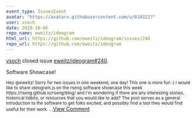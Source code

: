 ```yaml
---
event_type: IssuesEvent
avatar: "https://avatars.githubusercontent.com/u/814322?"
user: vsoch
date: 2020-10-06
repo_name: eweitz/ideogram
html_url: https://github.com/eweitz/ideogram/issues/240
repo_url: https://github.com/eweitz/ideogram
---
```


<a href='https://github.com/vsoch' target='_blank'>vsoch</a> closed issue <a href='https://github.com/eweitz/ideogram/issues/240' target='_blank'>eweitz/ideogram#240</a>.

<p>Software Showcase!</p><small>Hey @eweitz! Sorry for two issues in one weekend, one day! This one is more fun :) I would like to share ideogram.js on the rseng software showcase this week https://rseng.github.io/rseng/blog/ and I'm wondering if there are any interesting stories, historical tidbits, or resources that you would like to add? The post serves as a general introduction to the software to get folks excited, and possibly find a tool they would find useful for their work. ...</small><a href='https://github.com/eweitz/ideogram/issues/240' target='_blank'>View Comment</a>